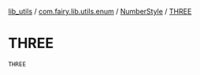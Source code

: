 [lib_utils](../../index.md) / [com.fairy.lib.utils.enum](../index.md) / [NumberStyle](index.md) / [THREE](./-t-h-r-e-e.md)

# THREE

`THREE`